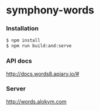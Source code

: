 # symphony-words

### Installation

```sh
$ npm install
$ npm run build:and:serve
```

### API docs

http://docs.words8.apiary.io/#

### Server

http://words.alokym.com